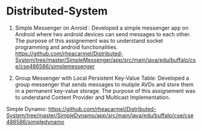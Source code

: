 # Distributed-System
1) Simple Messenger on Anroid : Developed a simple messenger app on Android where two android devices can send messages to each other. The purpose of this assignement was to understand socket programming and android functionalities. https://github.com/rheacarmel/Distributed-System/tree/master/SimpleMessenger/app/src/main/java/edu/buffalo/cse/cse486586/simplemessenger

2) Group Messenger with Local Persistent Key-Value Table:
   Developed a group messenger that sends messages to mutiple AVDs and store them in a permanent key-value storage. The purpose of this assignement was to understand Content Provider  and Multicast Implementation.

Simple Dynamo: https://github.com/rheacarmel/Distributed-System/tree/master/SimpleDynamo/app/src/main/java/edu/buffalo/cse/cse486586/simpledynamo
